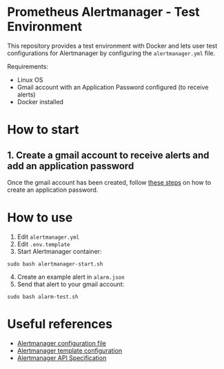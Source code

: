 # Prometheus Alertmanager - Test Environment
This repository provides a test environment with Docker and lets user test configurations for Alertmanager by configuring the `alertmanager.yml` file.

Requirements:
- Linux OS
- Gmail account with an Application Password configured (to receive alerts)
- Docker installed

# How to start
## 1. Create a gmail account to receive alerts and add an application password
Once the gmail account has been created, follow [these steps](https://support.google.com/mail/answer/185833?hl=es-419) on how to create an application password.

# How to use
1. Edit `alertmanager.yml`
2. Edit `.env.template`
3. Start Alertmanager container:

```shell
sudo bash alertmanager-start.sh
```

4. Create an example alert in `alarm.json`
5. Send that alert to your gmail account:

```shell
sudo bash alarm-test.sh
```

# Useful references
- [Alertmanager configuration file](https://prometheus.io/docs/alerting/latest/configuration/#filepath)
- [Alertmanager template configuration](https://prometheus.io/docs/alerting/latest/notifications/)
- [Alertmanager API Specification](https://github.com/prometheus/alertmanager/blob/main/api/v2/openapi.yaml)